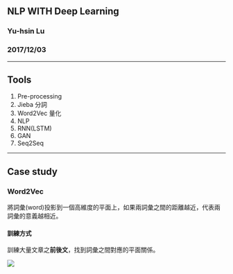 ## NLP WITH Deep Learning
### Yu-hsin Lu
### 2017/12/03

---

## Tools
1. Pre-processing
 1. Jieba 分詞
 1. Word2Vec 量化
1. NLP
 1. RNN(LSTM)
 1. GAN
 1. Seq2Seq

---

## Case study

### Word2Vec
將詞彙(word)投影到一個高維度的平面上，如果兩詞彙之間的距離越近，代表兩詞彙的意義越相近。
#### 訓練方式
訓練大量文章之**前後文**，找到詞彙之間對應的平面關係。

![](http://mccormickml.com/assets/word2vec/training_data.png)
